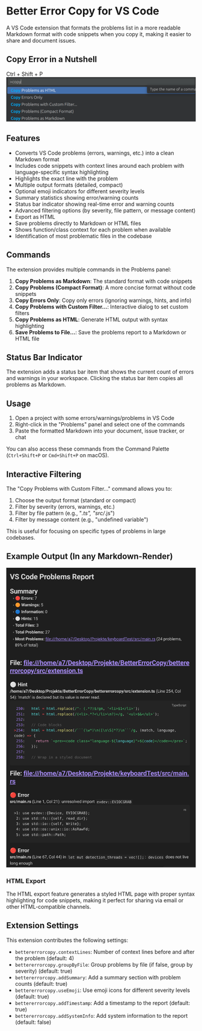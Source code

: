 # Better Error Copy for VS Code

A VS Code extension that formats the problems list in a more readable Markdown format with code snippets when you copy it, making it easier to share and document issues.

## Copy Error in a Nutshell
Ctrl + Shift + P
![](https://github.com/spinalcord/Better-Error-Copy/blob/master/images/exampl2.png?raw=true)

## Features

- Converts VS Code problems (errors, warnings, etc.) into a clean Markdown format
- Includes code snippets with context lines around each problem with language-specific syntax highlighting
- Highlights the exact line with the problem
- Multiple output formats (detailed, compact)
- Optional emoji indicators for different severity levels
- Summary statistics showing error/warning counts
- Status bar indicator showing real-time error and warning counts
- Advanced filtering options (by severity, file pattern, or message content)
- Export as HTML
- Save problems directly to Markdown or HTML files
- Shows function/class context for each problem when available
- Identification of most problematic files in the codebase

## Commands

The extension provides multiple commands in the Problems panel:

1. **Copy Problems as Markdown**: The standard format with code snippets
2. **Copy Problems (Compact Format)**: A more concise format without code snippets
3. **Copy Errors Only**: Copy only errors (ignoring warnings, hints, and info)
4. **Copy Problems with Custom Filter...**: Interactive dialog to set custom filters
5. **Copy Problems as HTML**: Generate HTML output with syntax highlighting
6. **Save Problems to File...**: Save the problems report to a Markdown or HTML file

## Status Bar Indicator

The extension adds a status bar item that shows the current count of errors and warnings in your workspace. Clicking the status bar item copies all problems as Markdown.

## Usage

1. Open a project with some errors/warnings/problems in VS Code
2. Right-click in the "Problems" panel and select one of the commands
3. Paste the formatted Markdown into your document, issue tracker, or chat

You can also access these commands from the Command Palette (`Ctrl+Shift+P` or `Cmd+Shift+P` on macOS).

## Interactive Filtering

The "Copy Problems with Custom Filter..." command allows you to:

1. Choose the output format (standard or compact)
2. Filter by severity (errors, warnings, etc.)
3. Filter by file pattern (e.g., "*.ts", "src/*.js")
4. Filter by message content (e.g., "undefined variable")

This is useful for focusing on specific types of problems in large codebases.

## Example Output (In any Markdown-Render)

![](https://github.com/spinalcord/Better-Error-Copy/blob/master/images/example.png?raw=true)

### HTML Export

The HTML export feature generates a styled HTML page with proper syntax highlighting for code snippets, making it perfect for sharing via email or other HTML-compatible channels.

## Extension Settings

This extension contributes the following settings:

* `bettererrorcopy.contextLines`: Number of context lines before and after the problem (default: 4)
* `bettererrorcopy.groupByFile`: Group problems by file (if false, group by severity) (default: true)
* `bettererrorcopy.addSummary`: Add a summary section with problem counts (default: true)
* `bettererrorcopy.useEmoji`: Use emoji icons for different severity levels (default: true)
* `bettererrorcopy.addTimestamp`: Add a timestamp to the report (default: true)
* `bettererrorcopy.addSystemInfo`: Add system information to the report (default: false)
